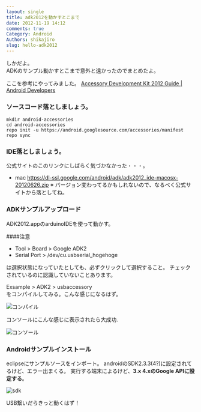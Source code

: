 ```yaml
---
layout: single
title: adk2012を動かすとこまで
date: 2012-11-19 14:12
comments: true
Category: Android
Authors: shikajiro
slug: hello-adk2012
---
```


しかだよ。  
ADKのサンプル動かすとこまで意外と遠かったのでまとめたよ。

ここを参考にやってみました。
[Accessory Development Kit 2012 Guide | Android Developers](http://developer.android.com/tools/adk/adk2.html)

### ソースコード落としましょう。

```
mkdir android-accessories
cd android-accessories
repo init -u https://android.googlesource.com/accessories/manifest
repo sync
```

### IDE落としましょう。

公式サイトのこのリンクにしばらく気づかなかった・・・。

* mac <https://dl-ssl.google.com/android/adk/adk2012_ide-macosx-20120626.zip>
※ バージョン変わってるかもしれないので、なるべく公式サイトから落としてね。

### ADKサンプルアップロード

ADK2012.appのarduinoIDEを使って動かす。  

####注意
* Tool > Board > Google ADK2
* Serial Port > /dev/cu.usbserial_hogehoge

は選択状態になっていたとしても、必ずクリックして選択すること。
チェックされているのに認識していないことあります。

Exsample > ADK2 > usbaccessory  
をコンパイルしてみる。こんな感じになるはず。

![コンパイル](/images/adk2012/compile.png)

コンソールにこんな感じに表示されたら大成功.

![コンソール](/images/adk2012/console.png)

### Androidサンプルインストール
eclipseにサンプルソースをインポート。
androidのSDK2.3.3(4?)に設定されてるけど、エラー出まくる。
実行する端末によるけど、**3.x 4.xのGoogle APIに設定する**。

![sdk](/images/adk2012/sdk.png)

USB繋いだらきっと動くはず！
